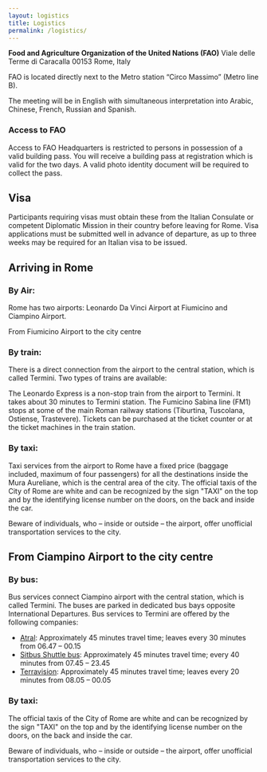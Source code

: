 ```yaml
---
layout: logistics
title: Logistics
permalink: /logistics/
---
```

**Food and Agriculture Organization of the United Nations (FAO)**
Viale delle Terme di Caracalla
00153 Rome, Italy

FAO is located directly next to the Metro station “Circo Massimo” (Metro line B).

The meeting will be in English with simultaneous interpretation into Arabic, Chinese, French, Russian and Spanish.

### Access to FAO
Access to FAO Headquarters is restricted to persons in possession of a valid building pass. You will receive a building pass at registration which is valid for the two days. A valid photo identity document will be required to collect the pass.

## Visa

Participants requiring visas must obtain these from the Italian Consulate or competent Diplomatic Mission in their country before leaving for Rome. Visa applications must be submitted well in advance of departure, as up to three weeks may be required for an Italian visa to be issued.
 
## Arriving in Rome
### By Air:

Rome has two airports: Leonardo Da Vinci Airport at Fiumicino and Ciampino Airport.

From Fiumicino Airport to the city centre

### By train:

There is a direct connection from the airport to the central station, which is called Termini. Two types of trains are available:

The Leonardo Express is a non-stop train from the airport to Termini. It takes about 30 minutes to Termini station.
The Fumicino Sabina line (FM1) stops at some of the main Roman railway stations (Tiburtina, Tuscolana, Ostiense, Trastevere).
Tickets can be purchased at the ticket counter or at the ticket machines in the train station.

### By taxi:

Taxi services from the airport to Rome have a fixed price (baggage included, maximum of four passengers) for all the destinations inside the Mura Aureliane, which is the central area of the city. The official taxis of the City of Rome are white and can be recognized by the sign "TAXI" on the top and by the identifying license number on the doors, on the back and inside the car.

Beware of individuals, who – inside or outside – the airport, offer unofficial transportation services to the city.

## From Ciampino Airport to the city centre

### By bus:

Bus services connect Ciampino airport with the central station, which is called Termini. The buses are parked in dedicated bus bays opposite International Departures. Bus services to Termini are offered by the following companies:

* [Atral](http://www.atral-lazio.com/index2.php?linea=1): Approximately 45 minutes travel time; leaves every 30 minutes from 06.47 – 00.15 
* [Sitbus Shuttle bus](http://www.sitbusshuttle.it/E_index.htm): Approximately 45 minutes travel time; every 40 minutes from 07.45 – 23.45 
* [Terravision](http://www.terravision.eu/rome_ciampino.html): Approximately 45 minutes travel time; leaves every 20 minutes from 08.05 – 00.05

### By taxi:

The official taxis of the City of Rome are white and can be recognized by the sign "TAXI" on the top and by the identifying license number on the doors, on the back and inside the car.

Beware of individuals, who – inside or outside – the airport, offer unofficial transportation services to the city.